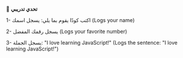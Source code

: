 🧪 **تحدي تدريبي**

1- اكتب كودًا يقوم بما يلي:
يسجل اسمك (Logs your name)

2-	يسجل رقمك المفضل (Logs your favorite number)

3-	يسجل الجملة: "I love learning JavaScript!" (Logs the sentence: "I love learning JavaScript!")